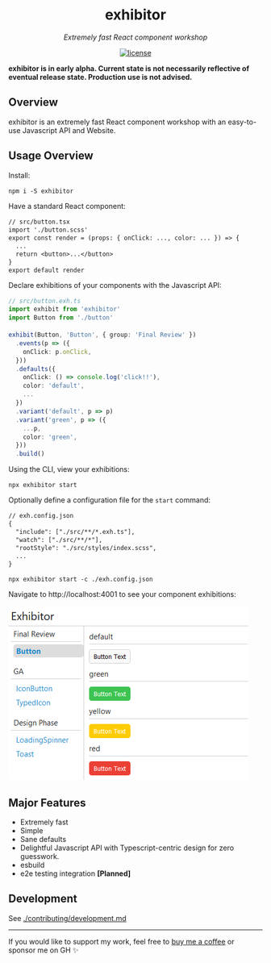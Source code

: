 <h1 align="center">exhibitor</h1>
<p align="center">
  <em>Extremely fast React component workshop</em>
</p>

<p align="center">
  <a href="https://img.shields.io/badge/License-MIT-green.svg" target="_blank">
    <img src="https://img.shields.io/badge/License-MIT-green.svg" alt="license" />
  </a>
</p>

**exhibitor is in early alpha. Current state is not necessarily reflective of eventual release state. Production use is not advised.**

## Overview

exhibitor is an extremely fast React component workshop with an easy-to-use Javascript API and Website.

## Usage Overview

Install:

```
npm i -S exhibitor
```

Have a standard React component:

```tsx
// src/button.tsx
import './button.scss'
export const render = (props: { onClick: ..., color: ... }) => {
  ...
  return <button>...</button>
}
export default render
```

Declare exhibitions of your components with the Javascript API:

```typescript
// src/button.exh.ts
import exhibit from 'exhibitor'
import Button from './button'

exhibit(Button, 'Button', { group: 'Final Review' })
  .events(p => ({
    onClick: p.onClick,
  }))
  .defaults({
    onClick: () => console.log('click!!'),
    color: 'default',
    ...
  })
  .variant('default', p => p)
  .variant('green', p => ({
    ...p,
    color: 'green',
  }))
  .build()
```

Using the CLI, view your exhibitions:

```
npx exhibitor start
```

Optionally define a configuration file for the `start` command:

```jsonc
// exh.config.json
{
  "include": ["./src/**/*.exh.ts"],
  "watch": ["./src/**/*"],
  "rootStyle": "./src/styles/index.scss",
  ...
}
```

```
npx exhibitor start -c ./exh.config.json
```

Navigate to http://localhost:4001 to see your component exhibitions:

![](./img/img1.png)

## Major Features

* Extremely fast
* Simple
* Sane defaults
* Delightful Javascript API with Typescript-centric design for zero guesswork.
* esbuild
* e2e testing integration **[Planned]**

## Development

See [./contributing/development.md](./contributing/development.md)

---

If you would like to support my work, feel free to [buy me a coffee](https://www.buymeacoffee.com/samhuk) or sponsor me on GH ✨
